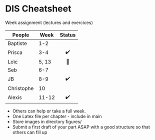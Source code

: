 # DIS Cheatsheet

Week assignment (lectures and exercices)

People | Week | Status
--- | --- | :---:
Baptiste | 1-2 | 
Prisca | 3-4 | ✔️
Loïc | 5, 13 | :hankey:
Seb | 6-7 | 
JB | 8-9 | ✔️
Christophe | 10 |
Alexis | 11-12 | ✔️

- Others can help or take a full week.
- One Latex file per chapter - include in main 
- Store images in directory figures/
- Submit a first draft of your part ASAP with a good structure so that others can fill up

